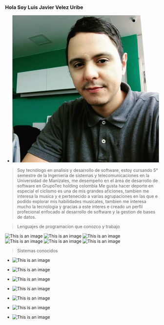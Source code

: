 ### Hola Soy Luis Javier Velez Uribe

- ![This is an image](https://github.com/LuisJavierVelez/Hoja-de-Vida/blob/master/Hoja_Vida/assets/fotoPerfil2.jpeg)


>Soy tecnólogo en analisis y desarrollo de software, estoy cursando 5° semestre de la Ingeniería de sistemas y telecomunicaciones en la Universidad de Manizales, me desempeño en el área de desarrollo de software en GrupoTec holding colombia
Me gusta hacer deporte en especial el ciclismo es una de mis grandes aficiones, tambien me interesa la musica y e pertenecido a varias agrupaciones en las que e podido explorar mis habilidades musicales, tambien me interesa mucho la tecnologia y gracias a este interes e creado un perfil profecional enfocado al desarrollo de software y la gestion de bases de datos.



>Lenguajes de programacion que conozco y trabajo

![This is an image](https://img.shields.io/badge/CSS3-1572B6?style=for-the-badge&logo=css3&logoColor=white) ![This is an image](https://img.shields.io/badge/JavaScript-323330?style=for-the-badge&logo=javascript&logoColor=F7DF1E) ![This is an image](https://img.shields.io/badge/HTML5-E34F26?style=for-the-badge&logo=html5&logoColor=white) ![This is an image](https://img.shields.io/badge/json-5E5C5C?style=for-the-badge&logo=json&logoColor=white) ![This is an image](https://img.shields.io/badge/Python-FFD43B?style=for-the-badge&logo=python&logoColor=blue)  ![This is an image](https://img.shields.io/badge/MySQL-005C84?style=for-the-badge&logo=mysql&logoColor=white)

>Sistemas conocidos
- ![This is an image](https://img.shields.io/badge/Canva-%2300C4CC.svg?&style=for-the-badge&logo=Canva&logoColor=white)

- ![This is an image](https://img.shields.io/badge/IntelliJ_IDEA-000000.svg?style=for-the-badge&logo=intellij-idea&logoColor=white)

- ![This is an image](https://img.shields.io/badge/sublime_text-%23575757.svg?&style=for-the-badge&logo=sublime-text&logoColor=important)

- ![This is an image](https://img.shields.io/badge/Visual_Studio_Code-0078D4?style=for-the-badge&logo=visual%20studio%20code&logoColor=white)

- ![This is an image](https://img.shields.io/badge/Microsoft_Excel-217346?style=for-the-badge&logo=microsoft-excel&logoColor=white)

- ![This is an image](https://img.shields.io/badge/Arduino-00979D?style=for-the-badge&logo=Arduino&logoColor=white)

- ![This is an image](https://img.shields.io/badge/GIT-E44C30?style=for-the-badge&logo=git&logoColor=white)

<!--
**LuisJavierVelez/LuisJavierVelez** is a ✨ _special_ ✨ repository because its `README.md` (this file) appears on your GitHub profile.

Here are some ideas to get you started:

- 🔭 I’m currently working on ...
- 🌱 I’m currently learning ...
- 👯 I’m looking to collaborate on ...
- 🤔 I’m looking for help with ...
- 💬 Ask me about ...
- 📫 How to reach me: ...
- 😄 Pronouns: ...
- ⚡ Fun fact: ...
-->
